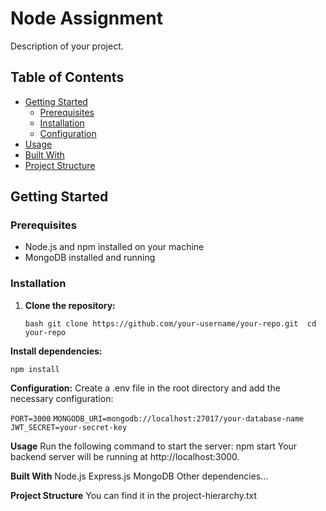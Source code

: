 # Node Assignment

Description of your project.

## Table of Contents

- [Getting Started](#getting-started)
  - [Prerequisites](#prerequisites)
  - [Installation](#installation)
  - [Configuration](#configuration)
- [Usage](#usage)
- [Built With](#built-with)
- [Project Structure](#Project-Structure)


## Getting Started

### Prerequisites

- Node.js and npm installed on your machine
- MongoDB installed and running

### Installation

1. **Clone the repository:**

   ```bash git clone https://github.com/your-username/your-repo.git  cd your-repo```

**Install dependencies:**

```npm install```

**Configuration:**
Create a .env file in the root directory and add the necessary configuration:


```PORT=3000```
```MONGODB_URI=mongodb://localhost:27017/your-database-name```
```JWT_SECRET=your-secret-key```

**Usage**
Run the following command to start the server:
npm start
Your backend server will be running at http://localhost:3000.



**Built With**
Node.js
Express.js
MongoDB
Other dependencies...

**Project Structure**
You can find it in the project-hierarchy.txt

